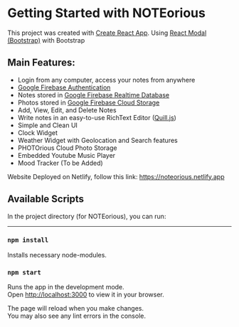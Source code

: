 # Getting Started with NOTEorious

This project was created with [Create React App](https://github.com/facebook/create-react-app).
Using [React Modal (Bootstrap)](https://mdbootstrap.com/docs/react/components/modal/) with Bootstrap

## Main Features:
- Login from any computer, access your notes from anywhere
- [Google Firebase Authentication](https://firebase.google.com/docs/auth)
- Notes stored in [Google Firebase Realtime Database](https://firebase.google.com/docs/database)
- Photos stored in [Google Firebase Cloud Storage](https://firebase.google.com/docs/storage)
- Add, View, Edit, and Delete Notes
- Write notes in an easy-to-use RichText Editor ([Quill.js](https://quilljs.com/))
- Simple and Clean UI
- Clock Widget
- Weather Widget with Geolocation and Search features
- PHOTOrious Cloud Photo Storage
- Embedded Youtube Music Player
- Mood Tracker (To be Added)

Website Deployed on Netlify, follow this link: https://noteorious.netlify.app

## Available Scripts

In the project directory (for NOTEorious), you can run:

------------------------------------------------------------
### `npm install`
Installs necessary node-modules.

### `npm start`

Runs the app in the development mode.\
Open [http://localhost:3000](http://localhost:3000) to view it in your browser.

The page will reload when you make changes.\
You may also see any lint errors in the console.
